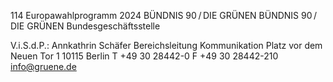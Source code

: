 114
Europawahlprogramm 2024
BÜNDNIS 90 / DIE GRÜNEN 
BÜNDNIS 90 / DIE GRÜNEN
Bundesgeschäftsstelle
 
V.i.S.d.P.:
Annkathrin Schäfer
Bereichsleitung Kommunikation
Platz vor dem Neuen Tor 1
10115 Berlin
T +49 30 28442-0
F +49 30 28442-210
info@gruene.de
